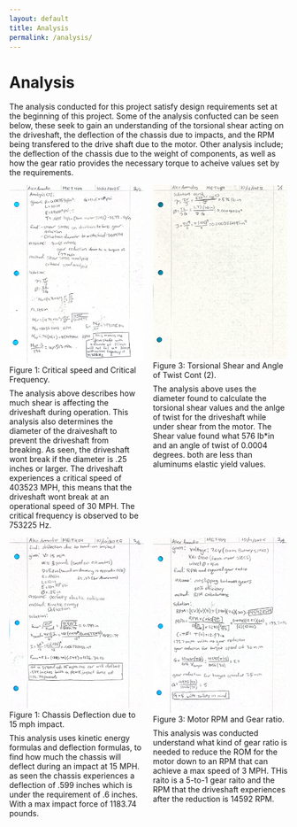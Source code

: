 ```yaml
---
layout: default
title: Analysis
permalink: /analysis/
---
```


# Analysis

The analysis conducted for this project satisfy design requirements set at the beginning of this project. Some of the analysis confucted can be seen below, these seek to gain an understanding of the torsional shear acting on the driveshaft, the deflection of the chassis due to impacts, and the RPM being transfered to the drive shaft due to the motor. Other analysis include; the deflection of the chassis due to the weight of components, as well as how the gear ratio provides the necessary torque to acheive values set by the requirements.


<div style="display:flex;gap:1rem;flex-wrap:wrap;align-items:flex-start;">
  <figure style="flex:1 1 45%;margin:0;">
    <img src="assets/Torsinal_Shear.png" alt="Sketch of the device - view 1" style="width:100%;height:auto;">
    <figcaption>Figure 1: Critical speed and Critical Frequency.</figcaption>
    <p style="margin-top:0.5rem;">
      The analysis above describes how much shear is affecting the driveshaft during operation. This analysis also determines the diameter of the draiveshaft to prevent the driveshaft from breaking. As seen, the driveshaft wont break if the diameter is .25 inches or larger. The driveshaft experiences a critical speed of 403523 MPH, this means that the driveshaft wont break at an operational speed of 30 MPH. The critical frequency is observed to be 753225 Hz.
    </p>
  </figure>
  <figure style="flex:1 1 45%;margin:0;">
    <img src="assets/Torsional_Shear_2.png" alt="Sketch of the device - view 2" style="width:100%;height:auto;">
    <figcaption>Figure 3: Torsional Shear and Angle of Twist Cont (2).</figcaption>
    <p style="margin-top:0.5rem;">
      The analysis above uses the diameter found to calculate the torsional shear values and the anlge of twist for the driveshaft while under shear from the motor. The Shear value found what 576 lb*in and an angle of twist of 0.0004 degrees. both are less than aluminums elastic yield values.
    </p>
  </figure>
</div>

<div style="display:flex;gap:1rem;flex-wrap:wrap;align-items:flex-start;">
  <figure style="flex:1 1 45%;margin:0;">
    <img src="assets/Chassis Deflection.png" alt="Sketch of the device - view 1" style="width:100%;height:auto;">
    <figcaption>Figure 1: Chassis Deflection due to 15 mph impact.</figcaption>
    <p style="margin-top:0.5rem;">
      This analysis uses kinetic energy formulas and deflection formulas, to find how much the chassis will deflect during an impact at 15 MPH. as seen the chassis experiences a deflection of .599 inches which is under the requirement of .6 inches. With a max impact force of 1183.74 pounds.
    </p>
  </figure>
  <figure style="flex:1 1 45%;margin:0;">
    <img src="assets/Drivetrain_RPM.png" alt="Sketch of the device - view 2" style="width:100%;height:auto;">
    <figcaption>Figure 3: Motor RPM and Gear ratio.</figcaption>
    <p style="margin-top:0.5rem;">
      This analysis was conducted understand what kind of gear ratio is needed to reduce the ROM for the motor down to an RPM that can achieve a max speed of 3 MPH. THis raito is a 5-to-1 gear raito and the RPM that the driveshaft experiences after the reduction is 14592 RPM.
    </p>
  </figure>
</div>